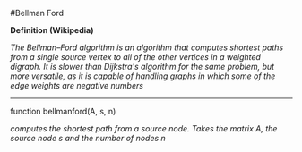 #Bellman Ford

**Definition (Wikipedia)** 

*The Bellman–Ford algorithm is an algorithm that computes shortest paths from a single source vertex to all of the other vertices in a weighted digraph. It is slower than Dijkstra's algorithm for the same problem, but more versatile, as it is capable of handling graphs in which some of the edge weights are negative numbers*

***

function bellmanford(A, s, n)

*computes the shortest path from a source node. Takes the matrix A, the source node s and the number of nodes n*
